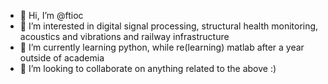 - 👋 Hi, I’m @ftioc
- 👀 I’m interested in digital signal processing, structural health monitoring, acoustics and vibrations and railway infrastructure
- 🌱 I’m currently learning python, while re(learning) matlab after a year outside of academia
- 💞️ I’m looking to collaborate on anything related to the above :) 
<!---- 📫 How to reach me --->


<!---
ftioc/ftioc is a ✨ special ✨ repository because its `README.md` (this file) appears on your GitHub profile.
You can click the Preview link to take a look at your changes.
--->
